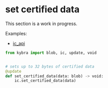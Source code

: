 # set certified data

This section is a work in progress.

Examples:

-   [ic_api](https://github.com/demergent-labs/kybra/tree/main/examples/ic_api)

```python
from kybra import blob, ic, update, void


# sets up to 32 bytes of certified data
@update
def set_certified_data(data: blob) -> void:
    ic.set_certified_data(data)
```
